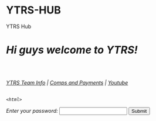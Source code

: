 # YTRS-HUB
YTRS Hub
<br> 
<h1><i><b>Hi guys welcome to YTRS!</b><i></i></h1>
<h2></h2>
<body>

<br>
<br>
<a href="#YTRS Team Info">YTRS Team Info</a> | <a href="#Comps and Payments">Comps and Payments</a> | <a href="#Youtube">Youtube</a> 
<br>
<br>
</body>
</html>



    <html>
<html>
<head>
    <title>Login page</title>
</head>
<body>
<form>
    <label for="pswd">Enter your password: </label>
    <input type="password" id="pswd">
    <input type="button" value="Submit" onclick="checkPswd();" />
</form>
<!--Function to check password the already set password is admin-->
<script type="text/javascript">
    function checkPswd() {
        var confirmPassword = "admin";
        var password = document.getElementById("pswd").value;
        if (password == confirmPassword) {
             window.location="welcome.html";
        }
        else{
            alert("Passwords do not match.");
        }
    }
</script>
</body>
</html>
  


